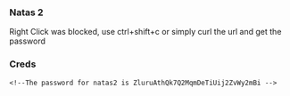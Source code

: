 ### Natas 2
Right Click was blocked, use ctrl+shift+c or simply curl the url and get the password

### Creds

```
<!--The password for natas2 is ZluruAthQk7Q2MqmDeTiUij2ZvWy2mBi -->
```
